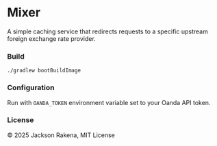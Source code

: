 # Mixer
A simple caching service that redirects requests to a specific upstream foreign exchange rate provider.

### Build
```
./gradlew bootBuildImage
```

### Configuration
Run with `OANDA_TOKEN` environment variable set to your Oanda API token.

### License
&copy; 2025 Jackson Rakena, MIT License
